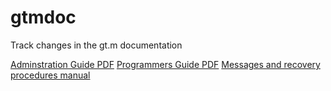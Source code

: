 # gtmdoc
Track changes in the gt.m documentation

[Adminstration Guide PDF](https://github.com/szydell/gtmdoc/blob/master/books/ao/UNIX_manual/ao_UNIX_screen.pdf)
[Programmers Guide PDF](https://github.com/szydell/gtmdoc/blob/master/books/pg/UNIX_manual/pg_UNIX_screen.pdf)
[Messages and recovery procedures manual](https://github.com/szydell/gtmdoc/blob/master/books/mr/manual/mr_screen.pdf)
